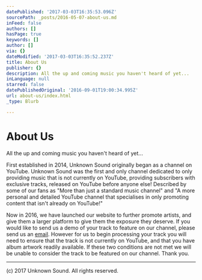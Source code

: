 ```yaml
---
datePublished: '2017-03-03T16:35:53.096Z'
sourcePath: _posts/2016-05-07-about-us.md
inFeed: false
authors: []
hasPage: true
keywords: []
author: []
via: {}
dateModified: '2017-03-03T16:35:52.237Z'
title: About Us
publisher: {}
description: All the up and coming music you haven't heard of yet...
inLanguage: null
starred: false
datePublishedOriginal: '2016-09-01T19:00:34.995Z'
url: about-us/index.html
_type: Blurb

---
```

# About Us

All the up and coming music you haven't heard of yet...

First established in 2014, Unknown Sound originally began as a channel on YouTube. Unknown Sound was the first and only channel dedicated to only providing music that is not currently on YouTube, providing subscribers with exclusive tracks, released on YouTube before anyone else! Described by some of our fans as "More than just a standard music channel" and "A more personal and detailed YouTube channel that specialises in only promoting content that isn't already on YouTube!"

Now in 2016, we have launched our website to further promote artists, and give them a larger platform to give them the exposure they deserve. If you would like to send us a demo of your track to feature on our channel, please send us an [email][0]. However for us to begin processing your track you will need to ensure that the track is not currently on YouTube, and that you have album artwork readily available. If these two conditions are not met we will be unable to consider the track to be featured on our channel. Thank you.

---

(c) 2017 Unknown Sound. All rights reserved.

[0]: mailto:info@unknownsound.com